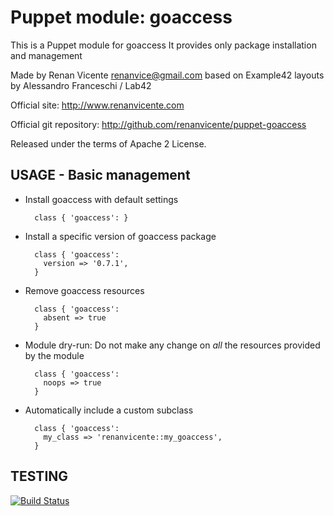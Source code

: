 # Puppet module: goaccess

This is a Puppet module for goaccess
It provides only package installation and management

Made by Renan Vicente <renanvice@gmail.com> based on Example42 layouts by Alessandro Franceschi / Lab42

Official site: http://www.renanvicente.com

Official git repository: http://github.com/renanvicente/puppet-goaccess

Released under the terms of Apache 2 License.


## USAGE - Basic management

* Install goaccess with default settings

        class { 'goaccess': }

* Install a specific version of goaccess package

        class { 'goaccess':
          version => '0.7.1',
        }

* Remove goaccess resources

        class { 'goaccess':
          absent => true
        }

* Module dry-run: Do not make any change on *all* the resources provided by the module

        class { 'goaccess':
          noops => true
        }

* Automatically include a custom subclass

        class { 'goaccess':
          my_class => 'renanvicente::my_goaccess',
        }


## TESTING
[![Build Status](https://travis-ci.org/renanvicente/puppet-goaccess.svg?branch=master)](https://travis-ci.org/renanvicente/puppet-goaccess)
